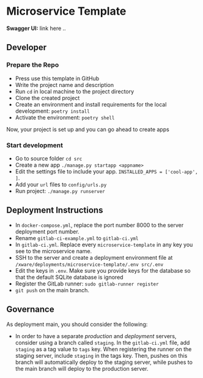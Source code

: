 # Microservice Template

**Swagger UI:** link here .. 

## Developer

### Prepare the Repo
- Press use this template in GitHub
- Write the project name and description
- Run `cd` in local machine to the project directory
- Clone the created project
- Create an environment and install requirements for the local development: `poetry install`
- Activate the environment: `poetry shell`

Now, your project is set up and you can go ahead to create apps

### Start development
- Go to source folder `cd src`
- Create a new app `./manage.py startapp <appname>`
- Edit the settings file to include your app. `INSTALLED_APPS = ['cool-app', ]`.
- Add your `url` files to `config/urls.py`
- Run project: `./manage.py runserver`

## Deployment Instructions

- In `docker-compose.yml`, replace the port number 8000 to the server deployment port number. 
- Rename `gitlab-ci-example.yml` to `gitlab-ci.yml`
- In `gitlab-ci.yml`. Replace every `microservice-template` in any key you see to the microservice name.
- SSH to the server and create a deployment environment file at `/xware/deployments/microservice-template/.env src/.env`
- Edit the keys in `.env`. Make sure you provide keys for the database so that the default SQLite database is ignored
- Register the GitLab runner: `sudo gitlab-runner register`
- `git push` on the main branch.

## Governance
As deployment main, you should consider the following:
- In order to have a separate *production* and *deployment* servers, consider using a branch called `staging`. In the `gitlab-ci.yml` file, add `staging` as a tag value to `tags` key. When registering the runner on the staging server, include `staging` in the tags key. Then, pushes on this branch will automatically deploy to the staging server, while pushes to the main branch will deploy to the production server.
